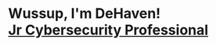 <h1>Wussup, I'm DeHaven! <br/><a href="https://github.com/haven317"> </a> <a href="https://www.linkedin.com/in/dehavenalexanderjr/"> Jr Cybersecurity Professional
